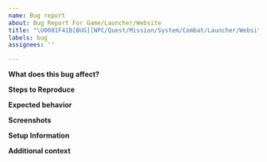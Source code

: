 ```yaml
---
name: Bug report
about: Bug Report For Game/Launcher/Website
title: "\U0001F41B[BUG][NPC/Quest/Mission/System/Combat/Launcher/Website]"
labels: bug
assignees: ''

---
```


<!-- **Please Select One of the Bug Types In the Title** -->
**What does this bug affect?**
<!-- Please reply with a detailed description of what the bug is and how it affects your experience. -->

**Steps to Reproduce**
<!--  Please be has detailed as possible as this reduces our turnaround time on resolving issues like this. Ideally make a list format. -->

**Expected behavior**
<!--  What should be happening instead of this current behavior? -->

**Screenshots**
<!-- Ideally add screenshots here, if you are able to. -->

**Setup Information**
<!-- Please choose to add at least one of the following, game version (/version), browser, or operating system. -->

**Additional context**
<!-- Please provide any additional details you can as they may be helpful in diagnosing and resolving the issue. -->
